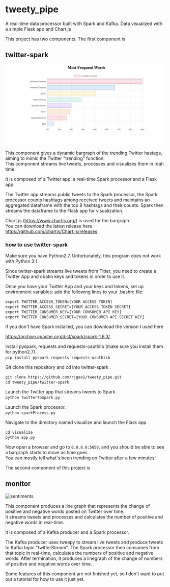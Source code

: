 # tweety_pipe
A real-time data processor built with Spark and Kafka. Data visualized with a simple Flask app and Chart.js

This project has two components. The first component is 

## twitter-spark

![trending hashtags](wordcount_900.png?raw=true)

This component gives a dynamic bargraph of the trending Twitter hastags, aiming to mimic the Twitter "trending" function.  
This component streams live tweets, processes and visualizes them in real-time

It is composed of a Twitter app, a real-time Spark processor and a Flask app.

The Twitter app streams public tweets to the Spark processor, the Spark processor counts hashtags among received tweets and
maintains an aggregated dataframe with the top 8 hashtags and their counts. Spark then streams the dataframe to the Flask app for visualization.   

Chart.js (https://www.chartjs.org/) is used for the bargraph.  
You can download the latest release here https://github.com/chartjs/Chart.js/releases

### how to use twitter-spark
Make sure you have Python2.7. Unfortunately, this program does not work with Python 3:(

Since twitter-spark streams live tweets from Titter, you need to create a Twitter App and obatin keys and tokens in order to use it.  

Once you have your Twitter App and your keys and tokens, set up environment variables: add the following lines to your .bashrc file:  
```
export TWITTER_ACCESS_TOKEN=[YOUR ACCESS TOKEN]
export TWITTER_ACCESS_SECRET=[YOUR ACCESS TOKEN SECRET]
export TWITTER_CONSUMER_KEY=[YOUR CONSUMER API KEY]
export TWITTER_CONSUMER_SECRET=[YOUR CONSUMER API SECRET KEY]
```

If you don't have Spark installed, you can download the version I used here  

https://archive.apache.org/dist/spark/spark-1.6.3/  

Install pyspark, requests and requests-oauthlib (make sure you install them for python2.7).   
```pip install pyspark requests requests-oauthlib```

Git clone this repository and cd into twitter-spark . 
```
git clone https://github.com/rjgao1/tweety_pipe.git
cd tweety_pipe/twitter-spark
```

Launch the Twitter app that streams tweets to Spark.  
```python twitterToSpark.py```

Launch the Spark processor.  
```python sparkProcess.py```

Navigate to the directory named visualize and launch the Flask app.  
```
cd visualize
python app.py
```

Now open a browser and go to `0.0.0.0:5050`,  and you should be able to see a bargraph starts to move as time goes.  
You can mostly tell what's been trending on Twitter after a few minutes!


The second component of this project is

## monitor 

![sentiments](sentiments1.png?raw=true)

This component produces a line graph that represents the change of positive and negative words posted on Twitter over time.  
It streams tweets and processes and calculates the number of positive and negative words in real-time.

It is composed of a Kafka producer and a Spark processor.

The Kafka producer uses tweepy to stream live tweets and produce tweets to Kafka topic "twitterStream". The Spark processor then consumes from that topic in real-time, calculates the numbers of positive and negative words. After termination, it produces a linegraph of the change of numbers of positive and negative words over time.  

Some features of this component are not finished yet, so I don't want to put out a tutorial for how to use it just yet. 

